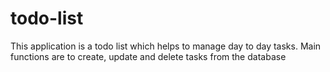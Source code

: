# todo-list

This application is a todo list which helps to manage day to day tasks. Main functions are to create, update and delete tasks from the database

